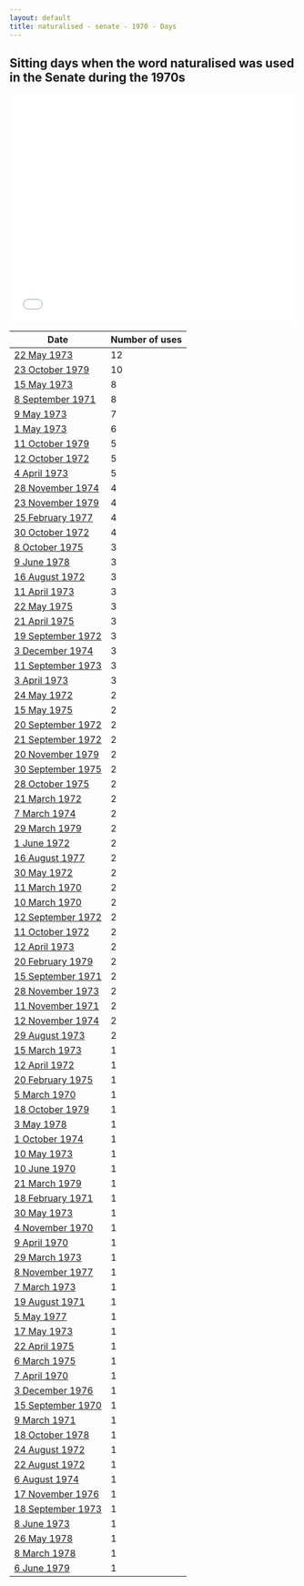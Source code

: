 ```yaml
---
layout: default
title: naturalised - senate - 1970 - Days
---
```

## Sitting days when the word **naturalised** was used in the Senate during the 1970s

<iframe width="100%" height="400" frameborder="0" scrolling="no" src="//plot.ly/~wragge/2151.embed"></iframe>

| Date | Number of uses |
|--------------|----------------|
|[22 May 1973](https://historichansard.net/senate/1973/19730522_senate_28_s56/)|12|
|[23 October 1979](https://historichansard.net/senate/1979/19791023_senate_31_s83/)|10|
|[15 May 1973](https://historichansard.net/senate/1973/19730515_senate_28_s56/)|8|
|[8 September 1971](https://historichansard.net/senate/1971/19710908_senate_27_s49/)|8|
|[9 May 1973](https://historichansard.net/senate/1973/19730509_senate_28_s56/)|7|
|[1 May 1973](https://historichansard.net/senate/1973/19730501_senate_28_s55/)|6|
|[11 October 1979](https://historichansard.net/senate/1979/19791011_senate_31_s82/)|5|
|[12 October 1972](https://historichansard.net/senate/1972/19721012_senate_27_s54/)|5|
|[4 April 1973](https://historichansard.net/senate/1973/19730404_senate_28_s55/)|5|
|[28 November 1974](https://historichansard.net/senate/1974/19741128_senate_29_s62/)|4|
|[23 November 1979](https://historichansard.net/senate/1979/19791123_senate_31_s83/)|4|
|[25 February 1977](https://historichansard.net/senate/1977/19770225_senate_30_s71/)|4|
|[30 October 1972](https://historichansard.net/senate/1972/19721030_senate_27_s54/)|4|
|[8 October 1975](https://historichansard.net/senate/1975/19751008_senate_29_s66/)|3|
|[9 June 1978](https://historichansard.net/senate/1978/19780609_senate_31_s77/)|3|
|[16 August 1972](https://historichansard.net/senate/1972/19720816_senate_27_s53/)|3|
|[11 April 1973](https://historichansard.net/senate/1973/19730411_senate_28_s55/)|3|
|[22 May 1975](https://historichansard.net/senate/1975/19750522_senate_29_s64/)|3|
|[21 April 1975](https://historichansard.net/senate/1975/19750421_senate_29_s63/)|3|
|[19 September 1972](https://historichansard.net/senate/1972/19720919_senate_27_s53/)|3|
|[3 December 1974](https://historichansard.net/senate/1974/19741203_senate_29_s62/)|3|
|[11 September 1973](https://historichansard.net/senate/1973/19730911_senate_28_s57/)|3|
|[3 April 1973](https://historichansard.net/senate/1973/19730403_senate_28_s55/)|3|
|[24 May 1972](https://historichansard.net/senate/1972/19720524_senate_27_s52/)|2|
|[15 May 1975](https://historichansard.net/senate/1975/19750515_senate_29_s64/)|2|
|[20 September 1972](https://historichansard.net/senate/1972/19720920_senate_27_s53/)|2|
|[21 September 1972](https://historichansard.net/senate/1972/19720921_senate_27_s53/)|2|
|[20 November 1979](https://historichansard.net/senate/1979/19791120_senate_31_s83/)|2|
|[30 September 1975](https://historichansard.net/senate/1975/19750930_senate_29_s65/)|2|
|[28 October 1975](https://historichansard.net/senate/1975/19751028_senate_29_s66/)|2|
|[21 March 1972](https://historichansard.net/senate/1972/19720321_senate_27_s51/)|2|
|[7 March 1974](https://historichansard.net/senate/1974/19740307_senate_28_s59/)|2|
|[29 March 1979](https://historichansard.net/senate/1979/19790329_senate_31_s80/)|2|
|[1 June 1972](https://historichansard.net/senate/1972/19720601_senate_27_s52/)|2|
|[16 August 1977](https://historichansard.net/senate/1977/19770816_senate_30_s74/)|2|
|[30 May 1972](https://historichansard.net/senate/1972/19720530_senate_27_s52/)|2|
|[11 March 1970](https://historichansard.net/senate/1970/19700311_senate_27_s43/)|2|
|[10 March 1970](https://historichansard.net/senate/1970/19700310_senate_27_s43/)|2|
|[12 September 1972](https://historichansard.net/senate/1972/19720912_senate_27_s53/)|2|
|[11 October 1972](https://historichansard.net/senate/1972/19721011_senate_27_s54/)|2|
|[12 April 1973](https://historichansard.net/senate/1973/19730412_senate_28_s55/)|2|
|[20 February 1979](https://historichansard.net/senate/1979/19790220_senate_31_s80/)|2|
|[15 September 1971](https://historichansard.net/senate/1971/19710915_senate_27_s49/)|2|
|[28 November 1973](https://historichansard.net/senate/1973/19731128_senate_28_s58/)|2|
|[11 November 1971](https://historichansard.net/senate/1971/19711111_senate_27_s50/)|2|
|[12 November 1974](https://historichansard.net/senate/1974/19741112_senate_29_s62/)|2|
|[29 August 1973](https://historichansard.net/senate/1973/19730829_senate_28_s57/)|2|
|[15 March 1973](https://historichansard.net/senate/1973/19730315_senate_28_s55/)|1|
|[12 April 1972](https://historichansard.net/senate/1972/19720412_senate_27_s51/)|1|
|[20 February 1975](https://historichansard.net/senate/1975/19750220_senate_29_s63/)|1|
|[5 March 1970](https://historichansard.net/senate/1970/19700305_senate_27_s43/)|1|
|[18 October 1979](https://historichansard.net/senate/1979/19791018_senate_31_s82/)|1|
|[3 May 1978](https://historichansard.net/senate/1978/19780503_senate_31_s77/)|1|
|[1 October 1974](https://historichansard.net/senate/1974/19741001_senate_29_s61/)|1|
|[10 May 1973](https://historichansard.net/senate/1973/19730510_senate_28_s56/)|1|
|[10 June 1970](https://historichansard.net/senate/1970/19700610_senate_27_s44/)|1|
|[21 March 1979](https://historichansard.net/senate/1979/19790321_senate_31_s80/)|1|
|[18 February 1971](https://historichansard.net/senate/1971/19710218_senate_27_s47/)|1|
|[30 May 1973](https://historichansard.net/senate/1973/19730530_senate_28_s56/)|1|
|[4 November 1970](https://historichansard.net/senate/1970/19701104_senate_27_s46/)|1|
|[9 April 1970](https://historichansard.net/senate/1970/19700409_senate_27_s43/)|1|
|[29 March 1973](https://historichansard.net/senate/1973/19730329_senate_28_s55/)|1|
|[8 November 1977](https://historichansard.net/senate/1977/19771108_senate_30_s75/)|1|
|[7 March 1973](https://historichansard.net/senate/1973/19730307_senate_28_s55/)|1|
|[19 August 1971](https://historichansard.net/senate/1971/19710819_senate_27_s49/)|1|
|[5 May 1977](https://historichansard.net/senate/1977/19770505_senate_30_s73/)|1|
|[17 May 1973](https://historichansard.net/senate/1973/19730517_senate_28_s56/)|1|
|[22 April 1975](https://historichansard.net/senate/1975/19750422_senate_29_s63/)|1|
|[6 March 1975](https://historichansard.net/senate/1975/19750306_senate_29_s63/)|1|
|[7 April 1970](https://historichansard.net/senate/1970/19700407_senate_27_s43/)|1|
|[3 December 1976](https://historichansard.net/senate/1976/19761203_senate_30_s70/)|1|
|[15 September 1970](https://historichansard.net/senate/1970/19700915_senate_27_s45/)|1|
|[9 March 1971](https://historichansard.net/senate/1971/19710309_senate_27_s47/)|1|
|[18 October 1978](https://historichansard.net/senate/1978/19781018_senate_31_s79/)|1|
|[24 August 1972](https://historichansard.net/senate/1972/19720824_senate_27_s53/)|1|
|[22 August 1972](https://historichansard.net/senate/1972/19720822_senate_27_s53/)|1|
|[6 August 1974](https://historichansard.net/senate/1974/19740806_senate_29_s60/)|1|
|[17 November 1976](https://historichansard.net/senate/1976/19761117_senate_30_s70/)|1|
|[18 September 1973](https://historichansard.net/senate/1973/19730918_senate_28_s57/)|1|
|[8 June 1973](https://historichansard.net/senate/1973/19730608_senate_28_s56/)|1|
|[26 May 1978](https://historichansard.net/senate/1978/19780526_senate_31_s77/)|1|
|[8 March 1978](https://historichansard.net/senate/1978/19780308_senate_31_s76/)|1|
|[6 June 1979](https://historichansard.net/senate/1979/19790606_senate_31_s81/)|1|
